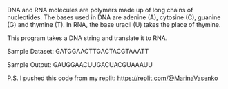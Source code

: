 DNA and RNA molecules are polymers made up of long chains of nucleotides.
The bases used in DNA are adenine (A), cytosine (C), guanine (G) and thymine (T). In RNA, the base uracil (U) takes the place of thymine. 

This program takes a DNA string and translate it to RNA.

Sample Dataset:
GATGGAACTTGACTACGTAAATT

Sample Output:
GAUGGAACUUGACUACGUAAAUU

P.S. I pushed this code from my replit: https://replit.com/@MarinaVasenko
